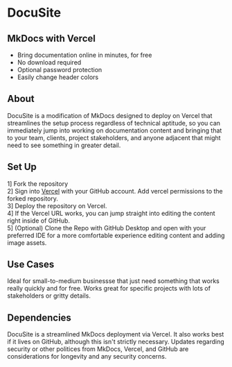 # DocuSite

## MkDocs with Vercel

* Bring documentation online in minutes, for free  
* No download required
* Optional password protection
* Easily change header colors

## About

DocuSite is a modification of MkDocs designed to deploy on Vercel that streamlines the setup process regardless of technical aptitude, so you can immediately jump into working on documentation content and bringing that to your team, clients, project stakeholders, and anyone adjacent that might need to see something in greater detail.

## Set Up

1] Fork the repository 
<br>
2] Sign into [Vercel](https://vercel.com) with your GitHub account. Add vercel permissions to the forked repository.
<br>
3] Deploy the repository on Vercel.
<br>
4] If the Vercel URL works, you can jump straight into editing the content right inside of GitHub. 
<br>
5] (Optional) Clone the Repo with GitHub Desktop and open with your preferred IDE for a more comfortable experience editing content and adding image assets.

## Use Cases

Ideal for small-to-medium businessse that just need something that works really quickly and for free. Works great for specific projects with lots of stakeholders or gritty details.

## Dependencies

DocuSite is a streamlined MkDocs deployment via Vercel. It also works best if it lives on GitHub, although this isn't strictly necessary. Updates regarding security or other politices from MkDocs, Vercel, and GitHub are considerations for longevity and any security concerns.
